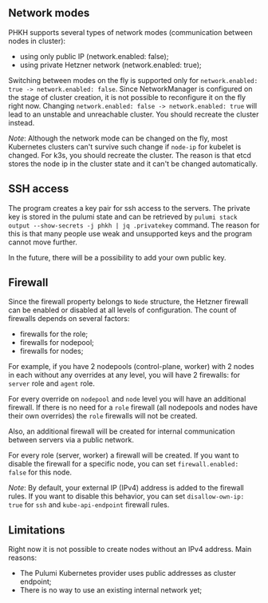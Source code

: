 ## Network modes
PHKH supports several types of network modes (communication between nodes in cluster):
- using only public IP (network.enabled: false);
- using private Hetzner network (network.enabled: true);

Switching between modes on the fly is supported only for `network.enabled: true -> network.enabled: false`.
Since NetworkManager is configured on the stage of cluster creation, it is not possible to reconfigure it on the fly right now. Changing `network.enabled: false -> network.enabled: true` will lead to an unstable and unreachable cluster.
You should recreate the cluster instead.

*Note*: Although the network mode can be changed on the fly, most Kubernetes clusters can't survive such change if `node-ip` for kubelet is changed. For k3s, you should recreate the cluster. The reason is that etcd stores the node ip in the cluster state and it can't be changed automatically.

## SSH access
The program creates a key pair for ssh access to the servers. The private key is stored in the pulumi state and can be retrieved by `pulumi stack output --show-secrets -j phkh | jq .privatekey` command. The reason for this is that many people use weak and unsupported keys and the program cannot move further.

In the future, there will be a possibility to add your own public key.

## Firewall
Since the firewall property belongs to `Node` structure, the Hetzner firewall can be enabled or disabled at all levels of configuration. The count of firewalls depends on several factors:
- firewalls for the role;
- firewalls for nodepool;
- firewalls for nodes;

For example, if you have 2 nodepools (control-plane, worker) with 2 nodes in each without any overrides at any level, you will have 2 firewalls: for `server` role and `agent` role.

For every override on `nodepool` and `node` level you will have an additional firewall. If there is no need for a `role` firewall (all nodepools and nodes have their own overrides) the `role` firewalls will not be created.

Also, an additional firewall will be created for internal communication between servers via a public network.

For every role (server, worker) a firewall will be created. If you want to disable the firewall for a specific node, you can set `firewall.enabled: false` for this node.

*Note*: By default, your external IP (IPv4) address is added to the firewall rules. If you want to disable this behavior, you can set `disallow-own-ip: true` for `ssh` and `kube-api-endpoint` firewall rules.

## Limitations
Right now it is not possible to create nodes without an IPv4 address. Main reasons:
- The Pulumi Kubernetes provider uses public addresses as cluster endpoint;
- There is no way to use an existing internal network yet;

